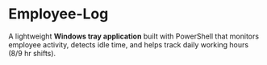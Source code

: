 # Employee-Log
A lightweight **Windows tray application** built with PowerShell that monitors employee activity, detects idle time, and helps track daily working hours (8/9 hr shifts).  
